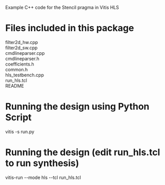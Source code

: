 Example C++ code for the Stencil pragma in Vitis HLS

Files included in this package
==================================================
filter2d_hw.cpp  
filter2d_sw.cpp  
cmdlineparser.cpp  
cmdlineparser.h  
coefficients.h  
common.h  
hls_testbench.cpp  
run_hls.tcl  
README 

Running the design using Python Script 
=================================================
vitis -s run.py

Running the design (edit run_hls.tcl to run synthesis)
=================================================
vitis-run --mode hls --tcl run_hls.tcl